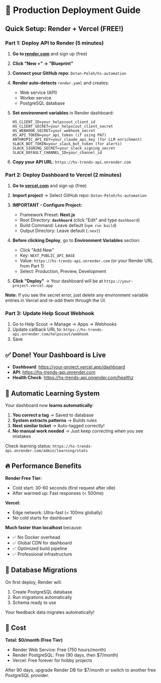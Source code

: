 # 🚀 Production Deployment Guide

## Quick Setup: Render + Vercel (FREE!)

### Part 1: Deploy API to Render (5 minutes)

1. **Go to [render.com](https://render.com)** and sign up (free)
2. **Click "New +" → "Blueprint"**
3. **Connect your GitHub repo**: `Dotan-Peleh/hs-automation`
4. **Render auto-detects** `render.yaml` and creates:
   - Web service (API)
   - Worker service
   - PostgreSQL database

5. **Set environment variables** in Render dashboard:
   ```
   HS_CLIENT_ID=your_helpscout_client_id
   HS_CLIENT_SECRET=your_helpscout_client_secret
   HS_WEBHOOK_SECRET=your_webhook_secret
   HS_API_TOKEN=your_api_token (if using PAT)
   ANTHROPIC_API_KEY=your_claude_api_key (for LLM enrichment)
   SLACK_BOT_TOKEN=your_slack_bot_token (for alerts)
   SLACK_SIGNING_SECRET=your_slack_signing_secret
   SLACK_DEFAULT_CHANNEL_ID=your_channel_id
   ```

6. **Copy your API URL**: `https://hs-trends-api.onrender.com`

### Part 2: Deploy Dashboard to Vercel (2 minutes)

1. **Go to [vercel.com](https://vercel.com)** and sign up (free)
2. **Import project** → Select GitHub repo: `Dotan-Peleh/hs-automation`
3. **IMPORTANT - Configure Project:**
   - Framework Preset: **Next.js**
   - Root Directory: **`dashboard`** (click "Edit" and type `dashboard`)
   - Build Command: Leave default (`npm run build`)
   - Output Directory: Leave default (`.next`)

4. **Before clicking Deploy**, go to **Environment Variables** section:
   - Click "Add New"
   - Key: `NEXT_PUBLIC_API_BASE`
   - Value: `https://hs-trends-api.onrender.com` (or your Render URL from Part 1)
   - Select: Production, Preview, Development

5. **Click "Deploy"** → Your dashboard will be at `https://your-project.vercel.app`

**Note:** If you see the secret error, just delete any environment variable entries in Vercel and re-add them through the UI.

### Part 3: Update Help Scout Webhook

1. Go to Help Scout → Manage → Apps → Webhooks
2. Update callback URL to: `https://hs-trends-api.onrender.com/helpscout/webhook`
3. Save

## ✅ Done! Your Dashboard is Live

- **Dashboard**: https://your-project.vercel.app/dashboard
- **API**: https://hs-trends-api.onrender.com
- **Health Check**: https://hs-trends-api.onrender.com/healthz

## 🧠 Automatic Learning System

Your dashboard now **learns automatically**:

1. **You correct a tag** → Saved to database
2. **System extracts patterns** → Builds rules
3. **Next similar ticket** → Auto-tagged correctly!
4. **No manual work needed** → Just keep correcting when you see mistakes

Check learning status: `https://hs-trends-api.onrender.com/admin/learning/stats`

## 🔥 Performance Benefits

**Render Free Tier:**
- Cold start: 30-60 seconds (first request after idle)
- After warmed up: Fast responses (< 500ms)

**Vercel:**
- Edge network: Ultra-fast (< 100ms globally)
- No cold starts for dashboard

**Much faster than localhost** because:
- ✅ No Docker overhead
- ✅ Global CDN for dashboard
- ✅ Optimized build pipeline
- ✅ Professional infrastructure

## 💾 Database Migrations

On first deploy, Render will:
1. Create PostgreSQL database
2. Run migrations automatically
3. Schema ready to use

Your feedback data migrates automatically!

## 🎯 Cost

**Total: $0/month (Free Tier)**

- Render Web Service: Free (750 hours/month)
- Render PostgreSQL: Free (90 days, then $7/month)
- Vercel: Free forever for hobby projects

After 90 days, upgrade Render DB for $7/month or switch to another free PostgreSQL provider.

